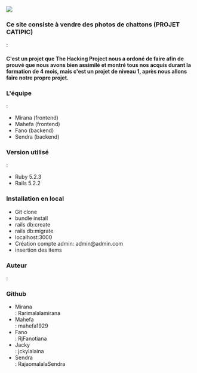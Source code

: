<img src="/home/liyame/Documents/Catipic2/Catipic1/public/dessin.png">



<h3>Ce site consiste à vendre des photos de chattons (PROJET CATIPIC)</h3>: <h4>C'est un projet que The Hacking Project nous a ordoné de faire afin de prouvé que nous avons bien assimilé et montré tous nos acquis durant la formation de 4 mois, mais c'est un projet de niveau 1, après nous allons faire notre propre projet.</h4>

<h3>L'équipe</h3>:
						<ul>
							<li>Mirana (frontend)</li>
							<li>Mahefa (frontend)</li>
							<li>Fano (backend)</li>
							<li>Sendra (backend)</li>
						</ul>
<h3>Version utilisé</h3>:
	<ul>
		<li>Ruby 5.2.3</li>
		<li>Rails 5.2.2</li>
	</ul>

<h3>Installation en local</h3>
	<ul>
		<li>Git clone</li>
		<li>bundle install</li>
		<li>rails db:create</li>
		<li>rails db:migrate</li>
		<li>localhost:3000</li>
		<li>Création compte admin: admin@admin.com</li>
		<li>insertion des items</li>
	</ul>




<h3>Auteur</h3>:		<h3>Github</h3>
	<ul>
		<li>Mirana</li>: Rarimalalamirana
		<li>Mahefa</li>: mahefa1929
		<li>Fano</li> : RjFanotiana
		<li>Jacky</li>: jckylalaina
		<li>Sendra</li>: RajaomalalaSendra
	</ul>